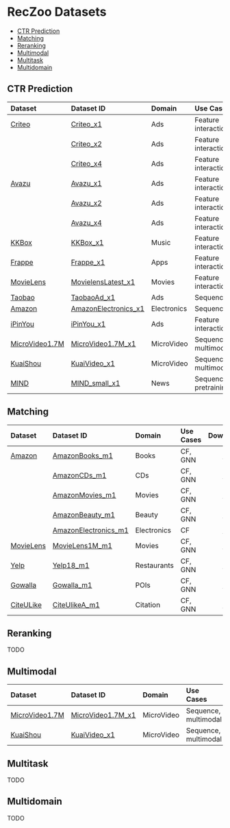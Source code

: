 # RecZoo Datasets

+ [CTR Prediction](#ctr-prediction)
+ [Matching](#matching)
+ [Reranking](#reranking)
+ [Multimodal](#multimodal)
+ [Multitask](#multitask)
+ [Multidomain](#multidomain)


## CTR Prediction

| Dataset   | Dataset ID   |   Domain  |  Use Cases   | Download |
|:-----------|:--------------------|:------------------------|:-------------------- |:---------------------------------------------:|
| [Criteo](https://github.com/reczoo/Datasets/tree/main/Criteo)    | [Criteo_x1](https://github.com/reczoo/Datasets/tree/main/Criteo/Criteo_x1)              |  Ads | Feature interactions | [:link:](https://huggingface.co/datasets/reczoo/Criteo_x1/resolve/main/Criteo_x1.zip?download=true) |
|           | [Criteo_x2](https://github.com/reczoo/Datasets/tree/main/Criteo/Criteo_x2)              |   Ads | Feature interactions | [:link:](https://huggingface.co/datasets/reczoo/Criteo_x2/resolve/main/Criteo_x2.zip?download=true) |
|           | [Criteo_x4](https://github.com/reczoo/Datasets/tree/main/Criteo/Criteo_x4)              |  Ads |Feature interactions | [:link:](https://huggingface.co/datasets/reczoo/Criteo_x4/resolve/main/Criteo_x4.zip?download=true) |
| [Avazu](https://github.com/reczoo/Datasets/tree/main/Avazu)     | [Avazu_x1](https://github.com/reczoo/Datasets/tree/main/Avazu/Avazu_x1)              | Ads |Feature interactions | [:link:](https://huggingface.co/datasets/reczoo/Avazu_x1/resolve/main/Avazu_x1.zip?download=true) |
|           | [Avazu_x2](https://github.com/reczoo/Datasets/tree/main/Avazu/Avazu_x2)             | Ads |Feature interactions | [:link:](https://huggingface.co/datasets/reczoo/Avazu_x2/resolve/main/Avazu_x2.zip?download=true) |
|           | [Avazu_x4](https://github.com/reczoo/Datasets/tree/main/Avazu/Avazu_x4)                | Ads |Feature interactions | [:link:](https://huggingface.co/datasets/reczoo/Avazu_x4/resolve/main/Avazu_x4.zip?download=true) |
| [KKBox](https://github.com/reczoo/Datasets/tree/main/KKBox)     | [KKBox_x1](https://github.com/reczoo/Datasets/tree/main/KKBox/KKBox_x1)              | Music | Feature interactions | [:link:](https://huggingface.co/datasets/reczoo/KKBox_x1/resolve/main/KKBox_x1.zip?download=true) |
| [Frappe](https://github.com/reczoo/Datasets/tree/main/Frappe)    | [Frappe_x1](https://github.com/reczoo/Datasets/tree/main/Frappe/Frappe_x1)             | Apps | Feature interactions | [:link:](https://huggingface.co/datasets/reczoo/Frappe_x1/resolve/main/Frappe_x1.zip?download=true) |
| [MovieLens](https://github.com/reczoo/Datasets/tree/main/MovieLens) | [MovielensLatest_x1](https://github.com/reczoo/Datasets/tree/main/MovieLens/MovielensLatest_x1)   | Movies | Feature interactions | [:link:](https://huggingface.co/datasets/reczoo/MovielensLatest_x1/resolve/main/MovielensLatest_x1.zip?download=true) |
| [Taobao](https://github.com/reczoo/Datasets/tree/main/Taobao)    | [TaobaoAd_x1](https://github.com/reczoo/Datasets/tree/main/Taobao/TaobaoAd_x1)              | Ads | Sequence | [:link:](https://huggingface.co/datasets/reczoo/TaobaoAd_x1/resolve/main/TaobaoAd_x1.zip?download=true) |
| [Amazon](https://github.com/reczoo/Datasets/tree/main/Amazon)            | [AmazonElectronics_x1](https://github.com/reczoo/Datasets/tree/main/Amazon/AmazonElectronics_x1)      | Electronics | Sequence | [:link:](https://huggingface.co/datasets/reczoo/AmazonElectronics_x1/resolve/main/AmazonElectronics_x1.zip?download=true) |
| [iPinYou](https://github.com/reczoo/Datasets/tree/main/iPinYou)        |  [iPinYou_x1](https://github.com/reczoo/Datasets/tree/main/iPinYou/iPinYou_x1)      |    Ads  | Feature interactions | [:link:](https://huggingface.co/datasets/reczoo/iPinYou_x1/resolve/main/iPinYou_x1.zip?download=true) |
| [MicroVideo1.7M](https://github.com/reczoo/Datasets/tree/main/MicroVideo1.7M)    | [MicroVideo1.7M_x1](https://github.com/reczoo/Datasets/tree/main/MicroVideo1.7M/MicroVideo1.7M_x1)               | MicroVideo | Sequence, multimodal | [:link:](https://huggingface.co/datasets/reczoo/MicroVideo1.7M_x1/resolve/main/MicroVideo1.7M_x1.zip?download=true) |
| [KuaiShou](https://github.com/reczoo/Datasets/tree/main/KuaiShou)        |  [KuaiVideo_x1](https://github.com/reczoo/Datasets/tree/main/KuaiShou/KuaiVideo_x1)      |    MicroVideo  | Sequence, multimodal | [:link:](https://huggingface.co/datasets/reczoo/KuaiVideo_x1/resolve/main/KuaiVideo_x1.zip?download=true) |
| [MIND](https://github.com/reczoo/Datasets/tree/main/MIND)  |  [MIND_small_x1](https://github.com/reczoo/Datasets/tree/main/MIND/MIND_small_x1)  |   News  | Sequence, pretraining | [:link:](https://huggingface.co/datasets/reczoo/MIND_small_x1/resolve/main/MIND_small_x1.zip?download=true) | 


## Matching

| Dataset           | Dataset ID           |     Domain  |  Use Cases                        | Download |
|:-------------------|:----------------------|:-----------------|:-------------|:----------------------:|
| [Amazon](https://github.com/reczoo/Datasets/tree/main/Amazon)            | [AmazonBooks_m1](https://github.com/reczoo/Datasets/tree/main/Amazon/AmazonBooks_m1)        | Books | CF, GNN | [:link:](https://huggingface.co/datasets/reczoo/AmazonBooks_m1/tree/main) |
|                   | [AmazonCDs_m1](https://github.com/reczoo/Datasets/tree/main/Amazon/AmazonCDs_m1)         |   CDs | CF, GNN |   [:link:](https://huggingface.co/datasets/reczoo/AmazonCDs_m1/tree/main) |
|                   | [AmazonMovies_m1](https://github.com/reczoo/Datasets/tree/main/Amazon/AmazonMovies_m1)      |   Movies     | CF, GNN | [:link:](https://huggingface.co/datasets/reczoo/AmazonMovies_m1/tree/main) |
|                   | [AmazonBeauty_m1](https://github.com/reczoo/Datasets/tree/main/Amazon/AmazonBeauty_m1)      |   Beauty     | CF, GNN |  [:link:](https://huggingface.co/datasets/reczoo/AmazonBeauty_m1/tree/main) |
|                   | [AmazonElectronics_m1](https://github.com/reczoo/Datasets/tree/main/Amazon/AmazonElectronics_m1) |   Electronics | CF |  [:link:](https://huggingface.co/datasets/reczoo/AmazonElectronics_m1/tree/main) |
| [MovieLens](https://github.com/reczoo/Datasets/tree/main/MovieLens)         | [MovieLens1M_m1](https://github.com/reczoo/Datasets/tree/main/Amazon/MovieLens1M_m1)       |   Movies |    CF, GNN | [:link:](https://huggingface.co/datasets/reczoo/MovieLens1M_m1/tree/main) |
| [Yelp](https://github.com/reczoo/Datasets/tree/main/Yelp)              | [Yelp18_m1](https://github.com/reczoo/Datasets/tree/main/Yelp/Yelp18_m1)            |   Restaurants | CF, GNN | [:link:](https://huggingface.co/datasets/reczoo/Yelp18_m1/tree/main) |
| [Gowalla](https://github.com/reczoo/Datasets/tree/main/Gowalla)           | [Gowalla_m1](https://github.com/reczoo/Datasets/tree/main/Gowalla/Gowalla_m1)        | POIs | CF, GNN | [:link:](https://huggingface.co/datasets/reczoo/Gowalla_m1/tree/main) |
| [CiteULike](https://github.com/reczoo/Datasets/tree/main/CiteULike)           | [CiteUlikeA_m1](https://github.com/reczoo/Datasets/tree/main/CiteULike/CiteUlikeA_m1)        | Citation  | CF, GNN | [:link:](https://huggingface.co/datasets/reczoo/CiteUlikeA_m1/tree/main) |


## Reranking
TODO

## Multimodal

| Dataset   | Dataset ID   |   Domain  |  Use Cases   | Download |
|:-----------|:--------------------|:------------------------|:-------------------- |:---------------------------------------------:|
| [MicroVideo1.7M](https://github.com/reczoo/Datasets/tree/main/MicroVideo1.7M)    | [MicroVideo1.7M_x1](https://github.com/reczoo/Datasets/tree/main/MicroVideo1.7M/MicroVideo1.7M_x1)               | MicroVideo | Sequence, multimodal | [:link:](https://huggingface.co/datasets/reczoo/MicroVideo1.7M_x1/resolve/main/MicroVideo1.7M_x1.zip?download=true) |
| [KuaiShou](https://github.com/reczoo/Datasets/tree/main/KuaiShou)        |  [KuaiVideo_x1](https://github.com/reczoo/Datasets/tree/main/KuaiShou/KuaiVideo_x1)      |    MicroVideo  | Sequence, multimodal | [:link:](https://huggingface.co/datasets/reczoo/KuaiVideo_x1/resolve/main/KuaiVideo_x1.zip?download=true) |


## Multitask
TODO

## Multidomain
TODO

